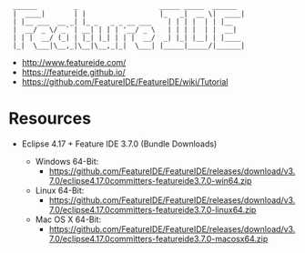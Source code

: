	
	 ______         _                    _____ _____  ______ 
	 |  ____|       | |                  |_   _|  __ \|  ____|
	 | |__ ___  __ _| |_ _   _ _ __ ___    | | | |  | | |__   
	 |  __/ _ \/ _` | __| | | | '__/ _ \   | | | |  | |  __|  
	 | | |  __/ (_| | |_| |_| | | |  __/  _| |_| |__| | |____ 
	 |_|  \___|\__,_|\__|\__,_|_|  \___| |_____|_____/|______|
	                                                                                            
	
* http://www.featureide.com/
* https://featureide.github.io/
* https://github.com/FeatureIDE/FeatureIDE/wiki/Tutorial


# Resources

* Eclipse 4.17 + Feature IDE 3.7.0 (Bundle Downloads)
	
	* Windows 64-Bit: 
		* https://github.com/FeatureIDE/FeatureIDE/releases/download/v3.7.0/eclipse4.17.0committers-featureide3.7.0-win64.zip
	* Linux 64-Bit:  
		* https://github.com/FeatureIDE/FeatureIDE/releases/download/v3.7.0/eclipse4.17.0committers-featureide3.7.0-linux64.zip
	* Mac OS X 64-Bit: 
		* https://github.com/FeatureIDE/FeatureIDE/releases/download/v3.7.0/eclipse4.17.0committers-featureide3.7.0-macosx64.zip


		